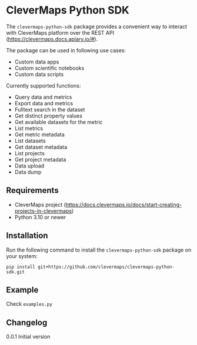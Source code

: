 # CleverMaps Python SDK

The `clevermaps-python-sdk` package provides a convenient way to interact with CleverMaps platform over the REST API (https://clevermaps.docs.apiary.io/#).

The package can be used in following use cases:
* Custom data apps
* Custom scientific notebooks
* Custom data scripts

Currently supported functions:
* Query data and metrics
* Export data and metrics
* Fulltext search in the dataset
* Get distinct property values
* Get available datasets for the metric
* List metrics
* Get metric metadata
* List datasets
* Get dataset metadata
* List projects
* Get project metadata
* Data upload
* Data dump

## Requirements

-  CleverMaps project (https://docs.clevermaps.io/docs/start-creating-projects-in-clevermaps)
-  Python 3.10 or newer

## Installation

Run the following command to install the `clevermaps-python-sdk` package on your system:

    pip install git+https://github.com/clevermaps/clevermaps-python-sdk.git

## Example

Check `examples.py`

## Changelog

0.0.1 Initial version
